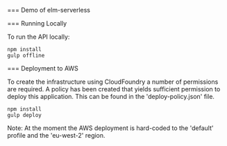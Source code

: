 === Demo of elm-serverless

=== Running Locally

To run the API locally:

    npm install
    gulp offline

=== Deployment to AWS

To create the infrastructure using CloudFoundry a number of permissions are required. A policy has been created that yields sufficient permission to deploy this application. This can be found in the 'deploy-policy.json' file.

    npm install
    gulp deploy

Note: At the moment the AWS deployment is hard-coded to the 'default' profile and the 'eu-west-2' region.
